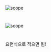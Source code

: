  
 ![scope](https://img1.daumcdn.net/thumb/R1280x0/?scode=mtistory2&fname=https%3A%2F%2Fblog.kakaocdn.net%2Fdn%2FsHe6g%2FbtqG7TtCr26%2FIkNXMjZtp9YVlPW3CHsB0k%2Fimg.png)
#  
 ![scope](https://img1.daumcdn.net/thumb/R1280x0/?scode=mtistory2&fname=https%3A%2F%2Fblog.kakaocdn.net%2Fdn%2Fljoq3%2FbtqHiN6KTG7%2FErptsKhngOA5SyIOKqFPyk%2Fimg.png)
 # 
  요런식으로 적으면 됨!

